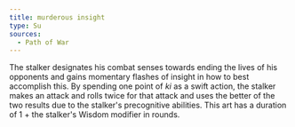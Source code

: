 ```yaml
---
title: murderous insight
type: Su
sources:
  - Path of War
---
```


The stalker designates his combat senses towards ending the lives of his opponents and gains momentary flashes of insight in how to best accomplish this. By spending one point of *ki* as a swift action, the stalker makes an attack and rolls twice for that attack and uses the better of the two results due to the stalker's precognitive abilities. This art has a duration of 1 + the stalker's Wisdom modifier in rounds.
